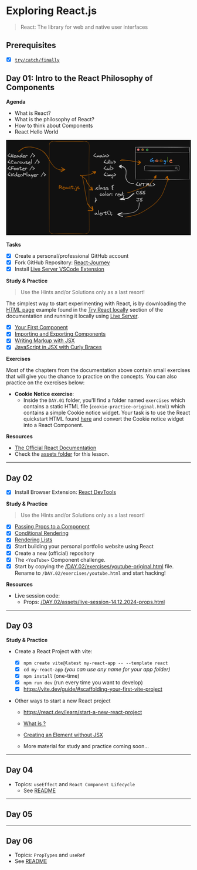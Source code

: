 # Exploring React.js

> React: The library for web and native user interfaces

## Prerequisites

- [x] [`try/catch/finally`](https://developer.mozilla.org/en-US/docs/Web/JavaScript/Reference/Statements/try...catch)

## Day 01: Intro to the React Philosophy of Components

**Agenda**

- What is React?
- What is the philosophy of React?
- How to think about Components
- React Hello World

![](./DAY.01/assets/How.React.Translates.to.HTML.CSS.and.JS.png)

**Tasks**

- [x] Create a personal/professional GitHub account
- [x] Fork GitHub Repository: [React-Journey](https://github.com/in-tech-gration/React-Journey)
- [x] Install [Live Server VSCode Extension](https://marketplace.visualstudio.com/items?itemName=ritwickdey.LiveServer)

**Study & Practice**

> Use the Hints and/or Solutions only as a last resort!

The simplest way to start experimenting with React, is by downloading the [HTML page](https://gist.githubusercontent.com/gaearon/0275b1e1518599bbeafcde4722e79ed1/raw/db72dcbf3384ee1708c4a07d3be79860db04bff0/example.html) example found in the [Try React locally](https://react.dev/learn/installation#try-react-locally) section of the documentation and running it locally using [Live Server](https://marketplace.visualstudio.com/items?itemName=ritwickdey.LiveServer).

- [x] [Your First Component](https://react.dev/learn/your-first-component)
- [x] [Importing and Exporting Components](https://react.dev/learn/importing-and-exporting-components)
- [x] [Writing Markup with JSX](https://react.dev/learn/writing-markup-with-jsx)
- [x] [JavaScript in JSX with Curly Braces](https://react.dev/learn/javascript-in-jsx-with-curly-braces)

**Exercises**

Most of the chapters from the documentation above contain small exercises that will give you the chance to practice on the concepts. You can also practice on the exercises below:

- **Cookie Notice exercise**:
  - Inside the `DAY.01` folder, you'll find a folder named `exercises` which contains a static HTML file (`cookie-practice-original.html`) which contains a simple Cookie notice widget. Your task is to use the React quickstart HTML found [here](https://gist.githubusercontent.com/gaearon/0275b1e1518599bbeafcde4722e79ed1/raw/db72dcbf3384ee1708c4a07d3be79860db04bff0/example.html) and convert the Cookie notice widget into a React Component.

**Resources**

- [The Official React Documentation](https://react.dev/)
- Check the [assets folder](./DAY.01/assets/) for this lesson.

---

## Day 02

- [x] Install Browser Extension: [React DevTools](https://react.dev/learn/react-developer-tools#browser-extension)

**Study & Practice**

> Use the Hints and/or Solutions only as a last resort!

- [x] [Passing Props to a Component](https://react.dev/learn/passing-props-to-a-component)
- [x] [Conditional Rendering](https://react.dev/learn/conditional-rendering)
- [x] [Rendering Lists](https://react.dev/learn/rendering-lists)
- [x] Start building your personal portfolio website using React
- [x] Create a new (official) repository
- [x] The `<YouTube>` Component challenge.
- [x] Start by copying the [/DAY.02/exercises/youtube-original.html](./DAY.02/exercises/youtube-original.html) file. Rename to `/DAY.02/exercises/youtube.html` and start hacking!

**Resources**

- Live session code:
  - Props: [/DAY.02/assets/live-session-14.12.2024-props.html](./DAY.02/assets/live-session-14.12.2024-props.html)

---

## Day 03

**Study & Practice**

- Create a React Project with vite:

  - [x] `npm create vite@latest my-react-app -- --template react`
  - [x] `cd my-react-app` _(you can use any name for your app folder)_
  - [x] `npm install` (one-time)
  - [x] `npm run dev` (run every time you want to develop)
  - [x] https://vite.dev/guide/#scaffolding-your-first-vite-project

- Other ways to start a new React project

  - https://react.dev/learn/start-a-new-react-project

  - [What is <StrictMode/>?](https://react.dev/reference/react/StrictMode)
  - [Creating an Element without JSX](https://react.dev/reference/react/createElement#creating-an-element-without-jsx)

  - More material for study and practice coming soon...

---

## Day 04

- Topics: `useEffect` and `React Component Lifecycle`
  - See [README](./DAY.04/README.md)

---

## Day 05

---

## Day 06

- Topics: `PropTypes` and `useRef`
- See [README](./DAY.06/README.md)
